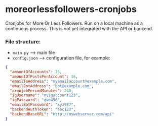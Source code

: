 # moreorlessfollowers-cronjobs

Cronjobs for More Or Less Followers. Run on a local machine as a continuous process. This is not yet integrated with the API or backend.

### File structure:

- `main.py` --> main file
- `config.json` --> configuration file, for example:

```json
{
  "amountOfAccounts": 75,
  "amountOfPostsPerAccount": 16,
  "emailToAddress": "myemailaccount@example.com",
  "emailBotAddress": "bot@example.com",
  "cronjobPeriodMinutes": 240,
  "igUsername": "myigaccount123",
  "igPassword": "qwe456",
  "emailBotPassword": "xyz987",
  "backendAuthToken": "abc123",
  "backendBaseURL": "http://mywebserver.com/api"
}
```
